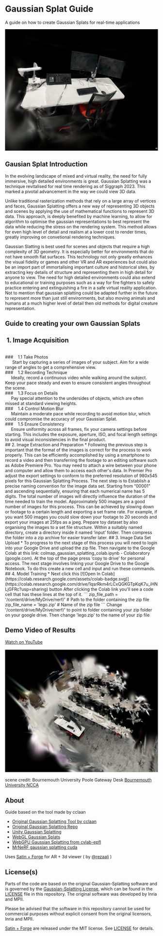 # Gaussian Splat Guide
A guide on how to create Gaussian Splats for real-time applications 

<img src="media/Guassian Splat 2.PNG" height="400">

## Gausian Splat Introduction 
In the evolving landscape of mixed and virtual reality, the need for fully immersive, high detailed environments is great. Gaussian Splatting was a technique revitalised for real time rendering as of Siggraph 2023. This marked a pivotal advancement in the way we could view 3D data.

Unlike traditional rasterization methods that rely on a large array of vertices and faces, Gaussian Splatting offers a new way of representing 3D objects and scenes by applying the use of mathematical functions to represent 3D data. This approach, is deeply benefited by machine learning, to allow for  algorithm to optimise the gaussian representations to best represent the data while reducing the stress on the rendering system. This method allows for even high level of detail and realism at a lower cost to render times, greatly improving on convetional rendering techniques. 

Gaussian Slatting is best used for scenes and objects that require a high complexity of 3D geometry. It is especially better for environments that do not have smooth flat surfaces. This technology not only greatly enhances the visual fidelity or games and other VR and AR experiences but could also be an import part of immortalising  important culture and historical sites, by extracting key details of structure and representing them in high detail for anyone to view. The need for high detailed environments could also extend to educational or training purposes such as a way for fire fighters to safely practice entering and extinguishing a fire in a safe virtual reality application. Not to mention that gaussian splatting could be adapted further in the future to represent more than just still environments, but also moving animals and humans at a much higher level of detail then old methods for digital creature representation. 



## Guide to creating your own Gaussian Splats

## &nbsp;1.	Image Acquisition
<br>
### &nbsp;&nbsp;&nbsp;1.1 Take Photos
<br>
&nbsp;&nbsp;&nbsp;&nbsp;&nbsp;   Start by capturing a series of images of your subject. Aim for a wide range of angles to get a comprehensive view.
<br>
### &nbsp;&nbsp;&nbsp;1.2   Recording Technique
<br>
&nbsp;&nbsp;&nbsp;&nbsp;&nbsp;Ideally, record a continuous video while walking around the subject. Keep your pace steady and even to ensure consistent angles throughout the scene.
<br>
### &nbsp;&nbsp;&nbsp;1.3 Focus on Details
<br>
&nbsp;&nbsp;&nbsp;&nbsp;&nbsp;Pay special attention to the undersides of objects, which are often missed at standard viewing heights.
<br>
### &nbsp;&nbsp;&nbsp;1.4 Control Motion Blur
<br>
&nbsp;&nbsp;&nbsp;&nbsp;&nbsp;Maintain a moderate pace while recording to avoid motion blur, which could compromise the accuracy of your Gaussian Splat.
<br>
### &nbsp;&nbsp;&nbsp;1.5 Ensure Consistency
<br>
&nbsp;&nbsp;&nbsp;&nbsp;&nbsp;Ensure uniformity across all frames, fix your camera settings before starting. This includes the exposure, aperture, ISO, and focal length settings to avoid visual inconsistencies in the final product.
<br>
## 2.	Image Extraction and Preparation
 * Following the previous step is important that the format of the images is correct for the process to work properly. This can be efficiently accomplished by using a smartphone to record a video and then transferring the footage to an editing software such as Adobe Premiere Pro. You may need to attach a wire between your phone and computer and allow them to access each other's data. In Premier Pro adjust the export settings to conform to the preferred resolution of 980x545 pixels for this Gaussian Splatting Process. The next step is to Establish a precise naming convention for the image data set. Starting from “00001” and ascending sequentially, ensuring that each numerical name has 5 digits. The total number of images will directly influence the duration of the time needed to train the model. Approximately 500 images are a good number of images for this process. This can be achieved by slowing down or footage to a certain length and exporting a set frame rate. For example, if you want 500 images you could slow down your footage to 20 seconds and export your images at 25fps as a jpeg. Prepare toy dataset by also organising the images to a set file structure. Within a suitably named directory, create a directory inside it named ‘input’ folder. Then compress the folder into a zip archive for easier transfer later.
## 3. Image Data Set Upload
 * To progress to the next stage of this process you will need to login into your Google Drive and upload the zip file. Then navigate to the Google Colab at this link: colmap_gaussian_splatting_colab.ipynb - Colaboratory (google.com). At the top of the page press ‘copy to drive’ for personal access. The next stage involves linking your Google Drive to the Google Notebook. To do this create a new cell and input and run these commands.
## 4.	Model Training
 * Next click this [![Open In Colab](https://colab.research.google.com/assets/colab-badge.svg)](https://colab.research.google.com/drive/1qsrRkm4rLCxQGKGTpKqK7u_iHNLjGFRc?usp=sharing) button     After clicking the Colab link you'll see a code cell that has these lines at the top of it.
   ```
   zip_file_path = '/content/drive/MyDrive/nerf/'  # Path to the folder containing the zip file
   zip_file_name = 'lego.zip'  # Name of the zip file
   ```
   Change '/content/drive/MyDrive/nerf/' to point to folder containing your zip folder on your google drive.
   Then change 'lego.zip' to the name of your zip file



## Demo Video of Results
[Watch on YouTube]("https://youtu.be/jjLMmTkjSHk?si=26KtQf-sPShTw1zJ") <br>
<br>
[![Custom Thumbnail](https://github.com/Xarnder/GaussianSplatGuide/raw/main/media/Guassian%20Splat%2012.PNG)](https://youtu.be/jjLMmTkjSHk?si=6JiZsKZV7QIY5a5o)


scene credit: Bournemouth University Poole Gateway Desk [Bournemouth University NCCA](https://www.bournemouth.ac.uk/)

## About 
Guide based on the tool made by cclaan
- [Original Gaussian Splatting Tool by cclaan](https://github.com/laanlabs/metal-splats)
- [Original Gaussian Splatting Repo](https://github.com/graphdeco-inria/gaussian-splatting/)
- [Unity Gaussian Splatting](https://github.com/aras-p/UnityGaussianSplatting)
- [WebGL Gaussian Splats](https://github.com/antimatter15/splat)
- [WebGPU Gaussian Splatting from cvlab-epfl](https://github.com/cvlab-epfl/gaussian-splatting-web) 
- [MrNeRF gaussian splatting cuda](https://github.com/MrNeRF/gaussian-splatting-cuda)


Uses [Satin + Forge](https://github.com/Hi-Rez/Satin) for AR + 3d viewer ( by [@rezaali](https://twitter.com/RezaAli) )
 



## License(s)
Parts of the code are based on the original Gaussian-Splatting software and is governed by the [Gaussian-Splatting License](https://github.com/graphdeco-inria/gaussian-splatting/blob/main/LICENSE.md), which can be found in the [LICENSE]() file in this repository. The original software was developed by Inria and MPII.

Please be advised that the software in this repository cannot be used for commercial purposes without explicit consent from the original licensors, Inria and MPII.

[Satin + Forge](https://github.com/Hi-Rez/Satin) are released under the MIT license. See [LICENSE](https://github.com/Hi-Rez/Satin/blob/master/LICENSE) for details. 

